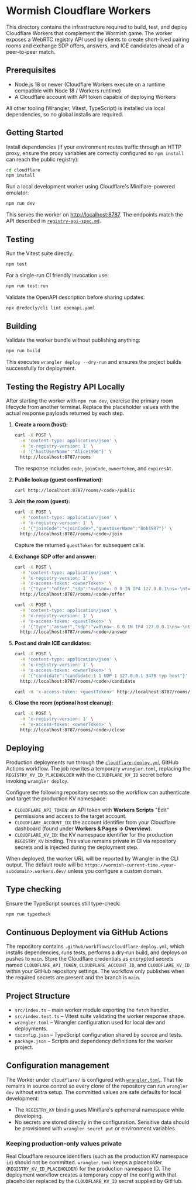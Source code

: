 # Wormish Cloudflare Workers

This directory contains the infrastructure required to build, test, and deploy Cloudflare Workers that complement the Wormish game. The worker exposes a WebRTC registry API used by clients to create short-lived pairing rooms and exchange SDP offers, answers, and ICE candidates ahead of a peer-to-peer match.

## Prerequisites

- Node.js 18 or newer (Cloudflare Workers execute on a runtime compatible with Node 18 / Workers runtime)
- A Cloudflare account with API token capable of deploying Workers

All other tooling (Wrangler, Vitest, TypeScript) is installed via local dependencies, so no global installs are required.

## Getting Started

Install dependencies (if your environment routes traffic through an HTTP proxy, ensure the proxy variables are correctly configured so `npm install` can reach the public registry):

```bash
cd cloudflare
npm install
```

Run a local development worker using Cloudflare's Miniflare-powered emulator:

```bash
npm run dev
```

This serves the worker on <http://localhost:8787>. The endpoints match the API described in [`registry-api-spec.md`](./registry-api-spec.md).

## Testing

Run the Vitest suite directly:

```bash
npm test
```

For a single-run CI friendly invocation use:

```bash
npm run test:run
```

Validate the OpenAPI description before sharing updates:

```bash
npx @redocly/cli lint openapi.yaml
```

## Building

Validate the worker bundle without publishing anything:

```bash
npm run build
```

This executes `wrangler deploy --dry-run` and ensures the project builds successfully for deployment.

## Testing the Registry API Locally

After starting the worker with `npm run dev`, exercise the primary room lifecycle from another terminal. Replace the placeholder values with the actual response payloads returned by each step.

1. **Create a room (host):**

   ```bash
   curl -X POST \
     -H 'content-type: application/json' \
     -H 'x-registry-version: 1' \
     -d '{"hostUserName":"Alice1996"}' \
     http://localhost:8787/rooms
   ```

   The response includes `code`, `joinCode`, `ownerToken`, and `expiresAt`.

2. **Public lookup (guest confirmation):**

   ```bash
   curl http://localhost:8787/rooms/<code>/public
   ```

3. **Join the room (guest):**

   ```bash
   curl -X POST \
     -H 'content-type: application/json' \
     -H 'x-registry-version: 1' \
     -d '{"joinCode":"<joinCode>","guestUserName":"Bob1997"}' \
     http://localhost:8787/rooms/<code>/join
   ```

   Capture the returned `guestToken` for subsequent calls.

4. **Exchange SDP offer and answer:**

   ```bash
   curl -X POST \
     -H 'content-type: application/json' \
     -H 'x-registry-version: 1' \
     -H 'x-access-token: <ownerToken>' \
     -d '{"type":"offer","sdp":"v=0\no=- 0 0 IN IP4 127.0.0.1\ns=-\nt=0 0\nm=audio 9 RTP/AVP 0"}' \
     http://localhost:8787/rooms/<code>/offer

   curl -X POST \
     -H 'content-type: application/json' \
     -H 'x-registry-version: 1' \
     -H 'x-access-token: <guestToken>' \
     -d '{"type":"answer","sdp":"v=0\no=- 0 0 IN IP4 127.0.0.1\ns=-\nt=0 0\nm=audio 9 RTP/AVP 0"}' \
     http://localhost:8787/rooms/<code>/answer
   ```

5. **Post and drain ICE candidates:**

   ```bash
   curl -X POST \
     -H 'content-type: application/json' \
     -H 'x-registry-version: 1' \
     -H 'x-access-token: <ownerToken>' \
     -d '{"candidate":"candidate:1 1 UDP 1 127.0.0.1 3478 typ host"}' \
     http://localhost:8787/rooms/<code>/candidate

   curl -H 'x-access-token: <guestToken>' http://localhost:8787/rooms/<code>/candidates
   ```

6. **Close the room (optional host cleanup):**

   ```bash
   curl -X POST \
     -H 'x-registry-version: 1' \
     -H 'x-access-token: <ownerToken>' \
     http://localhost:8787/rooms/<code>/close
   ```

## Deploying

Production deployments run through the [`cloudflare-deploy.yml`](../.github/workflows/cloudflare-deploy.yml) GitHub Actions workflow. The job rewrites a temporary `wrangler.toml`, replacing the `REGISTRY_KV_ID_PLACEHOLDER` with the `CLOUDFLARE_KV_ID` secret before invoking `wrangler deploy`.

Configure the following repository secrets so the workflow can authenticate and target the production KV namespace:

- `CLOUDFLARE_API_TOKEN`: an API token with **Workers Scripts** "Edit" permissions and access to the target account.
- `CLOUDFLARE_ACCOUNT_ID`: the account identifier from your Cloudflare dashboard (found under **Workers & Pages → Overview**).
- `CLOUDFLARE_KV_ID`: the KV namespace identifier for the production `REGISTRY_KV` binding. This value remains private in CI via repository secrets and is injected during the deployment step.

When deployed, the worker URL will be reported by Wrangler in the CLI output. The default route will be `https://wormish-current-time.<your-subdomain>.workers.dev/` unless you configure a custom domain.

## Type checking

Ensure the TypeScript sources still type-check:

```bash
npm run typecheck
```

## Continuous Deployment via GitHub Actions

The repository contains `.github/workflows/cloudflare-deploy.yml`, which installs dependencies, runs tests, performs a dry-run build, and deploys on pushes to `main`. Store the Cloudflare credentials as encrypted secrets named `CLOUDFLARE_API_TOKEN`, `CLOUDFLARE_ACCOUNT_ID`, and `CLOUDFLARE_KV_ID` within your GitHub repository settings. The workflow only publishes when the required secrets are present and the branch is `main`.

## Project Structure

- `src/index.ts` – main worker module exporting the `fetch` handler.
- `src/index.test.ts` – Vitest suite validating the worker response shape.
- `wrangler.toml` – Wrangler configuration used for local dev and deployments.
- `tsconfig.json` – TypeScript configuration shared by source and tests.
- `package.json` – Scripts and dependency definitions for the worker project.

## Configuration management

The Worker under `cloudflare/` is configured with [`wrangler.toml`](./wrangler.toml). That file remains in source control so every clone of the repository can run `wrangler dev` without extra setup. The committed values are safe defaults for local development:

- The `REGISTRY_KV` binding uses Miniflare's ephemeral namespace while developing.
- No secrets are stored directly in the configuration. Sensitive data should be provisioned with `wrangler secret put` or environment variables.

### Keeping production-only values private

Real Cloudflare resource identifiers (such as the production KV namespace `id`) should not be committed. `wrangler.toml` keeps a placeholder (`REGISTRY_KV_ID_PLACEHOLDER`) for the production namespace ID. The deployment workflow creates a temporary copy of the config with that placeholder replaced by the `CLOUDFLARE_KV_ID` secret supplied by GitHub.
